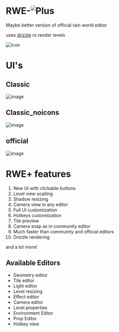 # RWE-![Plus](https://github.com/timofey260/RWE-Plus/blob/master/files/icon.png)
Maybe better version of official rain world editor

uses [drizzle](https://github.com/PJB3005/Drizzle) ro render levels

![icon](https://github.com/timofey260/RWE-Plus/blob/master/files/image.png?raw=true)

# UI's

## Classic

![image](https://cdn.discordapp.com/attachments/788349108678688792/1064520226504462416/image.png)

## Classic_noicons

![image](https://cdn.discordapp.com/attachments/788349108678688792/1064520768966365214/image.png)

## official

![image](https://cdn.discordapp.com/attachments/788349108678688792/1064520605745037403/image.png)

# RWE+ features
1. New UI with clickable buttons
2. Level view scailing
3. Shadow resizing
4. Camera view in any editor
5. Full UI customization
6. Hotkeys customization
7. Tile preview
8. Camera snap as in community editor
9. Much faster than community and official editors
10. Drizzle rendering

and a lot more!


## Available Editors
* Geometry editor
* Tile editor
* Light editor
* Level resizing
* Effect editor
* Camera editor
* Level properties
* Environment Editor
* Prop Editor
* Hotkey view
